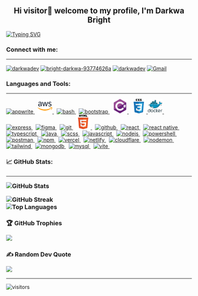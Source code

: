 <h2 align="center">Hi visitor👋 welcome to my profile, I'm Darkwa Bright</h2>

[![Typing SVG](https://readme-typing-svg.demolab.com?font=Fira+Code&size=32&duration=4000&pause=10&color=C88E19&center=true&vCenter=true&width=435&height=100&lines=A++full-stack+engineer+;from+Ghana;Engineering+application;One+Commit+at+a+time)](https://git.io/typing-svg)

<h3 align="left">Connect with me:</h3>
<hr>
<p align="left">
<a href="https://twitter.com/darkwadev" target="blank"><img align="center" src="https://raw.githubusercontent.com/rahuldkjain/github-profile-readme-generator/master/src/images/icons/Social/twitter.svg" alt="darkwadev" height="30" width="40" /></a>
<a href="https://linkedin.com/in/bright-darkwa-93774626a" target="blank"><img align="center" src="https://raw.githubusercontent.com/rahuldkjain/github-profile-readme-generator/master/src/images/icons/Social/linked-in-alt.svg" alt="bright-darkwa-93774626a" height="30" width="40" /></a>
<a href="https://instagram.com/darkwadev" target="blank"><img align="center" src="https://raw.githubusercontent.com/rahuldkjain/github-profile-readme-generator/master/src/images/icons/Social/instagram.svg" alt="darkwadev" height="30" width="40" /></a>
<a href="mailto:darkwadev@gmail.com" target="_blank">
  <img align="center" src="https://upload.wikimedia.org/wikipedia/commons/7/7e/Gmail_icon_%282020%29.svg" alt="Gmail" width="30" height="40"/>
</a>

</p>

 <h3 align="left"> Languages and Tools:</h3>
 <hr>

<p align="left">
  <a href="https://appwrite.io" target="_blank" rel="noreferrer">
    <img src="https://www.vectorlogo.zone/logos/appwriteio/appwriteio-icon.svg" alt="appwrite" width="40" height="40"/>
  </a>&nbsp;
  
  <a href="https://aws.amazon.com" target="_blank" rel="noreferrer">
    <img src="https://raw.githubusercontent.com/devicons/devicon/master/icons/amazonwebservices/amazonwebservices-original-wordmark.svg" alt="aws" width="40" height="40"/>
  </a>&nbsp;

  <a href="https://www.gnu.org/software/bash/" target="_blank" rel="noreferrer">
    <img src="https://img.icons8.com/?size=100&id=WZmdy8iimo15&format=png&color=12B886" alt="bash" width="40" height="40"/>
  </a>&nbsp;


  <a href="https://getbootstrap.com/" target="_blank" rel="noreferrer">
    <img src="https://img.icons8.com/?size=100&id=84710&format=png&color=6f42c1" alt="bootstrap" width="40" height="40"/>
  </a>&nbsp;


  <a href="https://www.w3schools.com/cs/" target="_blank" rel="noreferrer">
    <img src="https://raw.githubusercontent.com/devicons/devicon/master/icons/csharp/csharp-original.svg" alt="csharp" width="40" height="40"/>
  </a>&nbsp;

  <a href="https://www.w3schools.com/css/" target="_blank" rel="noreferrer">
    <img src="https://raw.githubusercontent.com/devicons/devicon/master/icons/css3/css3-original-wordmark.svg" alt="css3" width="40" height="40"/>
  </a>

  <a href="https://www.docker.com/" target="_blank" rel="noreferrer">
    <img src="https://raw.githubusercontent.com/devicons/devicon/master/icons/docker/docker-original-wordmark.svg" alt="docker" width="40" height="40"/>
  </a>&nbsp;

  <a href="https://expressjs.com" target="_blank" rel="noreferrer">
  <img src="https://img.icons8.com/?size=100&id=kg46nzoJrmTR&format=png&color=FAB005" alt="express" width="40" height="40"/>
</a>&nbsp;


  <a href="https://figma.com" target="_blank" rel="noreferrer">
    <img src="https://www.vectorlogo.zone/logos/figma/figma-icon.svg" alt="figma" width="40" height="40"/>
  </a>&nbsp;

  <a href="https://git-scm.com/" target="_blank" rel="noreferrer">
    <img src="https://www.vectorlogo.zone/logos/git-scm/git-scm-icon.svg" alt="git" width="40" height="40"/>
  </a>&nbsp;

  <a href="https://www.w3.org/html/" target="_blank" rel="noreferrer">
    <img src="https://raw.githubusercontent.com/devicons/devicon/master/icons/html5/html5-original-wordmark.svg" alt="html5" width="40" height="40"/>
  </a>&nbsp;
 

  <!-- GitHub -->
<a href="https://github.com/" target="_blank" rel="noreferrer">
  <img src="https://img.icons8.com/?size=100&id=62856&format=png&color=EBEBEB" alt="github" width="40" height="40"/>
</a>&nbsp;

<!-- React -->
<a href="https://reactjs.org/" target="_blank" rel="noreferrer">
  <img src="https://img.icons8.com/?size=100&id=VdbUaq1ZLjT2&format=png&color=228BE6" alt="react" width="40" height="40"/>
</a>&nbsp;

<!-- React Native -->
<a href="https://reactnative.dev/" target="_blank" rel="noreferrer">
  <img src="https://img.icons8.com/?size=100&id=35989&format=png&color=228BE6" alt="react native" width="40" height="40"/>
</a>&nbsp;

<!-- TypeScript -->
<a href="https://www.typescriptlang.org/" target="_blank" rel="noreferrer">
  <img src="https://img.icons8.com/?size=100&id=uJM6fQYqDaZK&format=png&color=000000" alt="typescript" width="40" height="40"/>
</a>&nbsp;

<!-- Java -->
<a href="https://www.java.com/" target="_blank" rel="noreferrer">
  <img src="https://img.icons8.com/?size=100&id=13679&format=png&color=F89820" alt="java" width="40" height="40"/>
</a>&nbsp;

<!-- SCSS -->
<a href="https://sass-lang.com/" target="_blank" rel="noreferrer">
  <img src="https://img.icons8.com/?size=100&id=H997wGMPVphe&format=png&color=F25081" alt="scss" width="40" height="40"/>
</a>&nbsp;

<!-- JavaScript -->
<a href="https://developer.mozilla.org/en-US/docs/Web/JavaScript" target="_blank" rel="noreferrer">
  <img src="https://img.icons8.com/?size=100&id=108784&format=png&color=F7DF1E" alt="javascript" width="40" height="40"/>
</a>&nbsp;

<!-- Node.js -->
<a href="https://nodejs.org/" target="_blank" rel="noreferrer">
  <img src="https://img.icons8.com/?size=100&id=54087&format=png&color=339933" alt="nodejs" width="40" height="40"/>
</a>&nbsp;

<!-- PowerShell -->
<a href="https://learn.microsoft.com/en-us/powershell/" target="_blank" rel="noreferrer">
  <img src="https://img.icons8.com/?size=100&id=59499&format=png&color=EBEBEB" alt="powershell" width="40" height="40"/>
</a>&nbsp;

<!-- Postman -->
<a href="https://www.postman.com/" target="_blank" rel="noreferrer">
  <img src="https://img.icons8.com/?size=100&id=KIcFwp9MNQL5&format=png&color=FD7E14" alt="postman" width="40" height="40"/>
</a>&nbsp;

<!-- NPM -->
<a href="https://www.npmjs.com/" target="_blank" rel="noreferrer">
  <img src="https://img.icons8.com/?size=100&id=UF4YeVVLGLlp&format=png&color=FA5252" alt="npm" width="40" height="40"/>
</a>&nbsp;

<!-- Vercel -->
<a href="https://vercel.com/" target="_blank" rel="noreferrer">
  <img src="https://encrypted-tbn0.gstatic.com/images?q=tbn:ANd9GcQFggf9yNRN9xCYku8XMEkSE0LU9uMhkYbehQ&s" alt="vercel" width="40" height="40"/>
</a>&nbsp;

<!-- Netlify -->
<a href="https://www.netlify.com/" target="_blank" rel="noreferrer">
  <img src="https://img.icons8.com/?size=100&id=hzW60PyegkOf&format=png&color=12B886" alt="netlify" width="40" height="40"/>
</a>&nbsp;

<!-- Cloudflare -->
<a href="https://www.cloudflare.com/" target="_blank" rel="noreferrer">
  <img src="https://img.icons8.com/?size=100&id=12594&format=png&color=FD7E14" alt="cloudflare" width="40" height="40"/>
</a>&nbsp;

<!-- Nodemon -->
<a href="https://www.npmjs.com/package/nodemon" target="_blank" rel="noreferrer">
  <img src="https://img.icons8.com/?size=100&id=u1nIJGkmHSRQ&format=png&color=000000" alt="nodemon" width="40" height="40"/>
</a>&nbsp;

<!-- Tailwind CSS -->
<a href="https://tailwindcss.com/" target="_blank" rel="noreferrer">
  <img src="https://img.icons8.com/?size=100&id=4PiNHtUJVbLs&format=png&color=000000" alt="tailwind" width="40" height="40"/>
</a>&nbsp;

<!-- MongoDB -->
<a href="https://www.mongodb.com/" target="_blank" rel="noreferrer">
  <img src="https://img.icons8.com/?size=100&id=74402&format=png&color=47A248" alt="mongodb" width="40" height="40"/>
</a>&nbsp;

<!-- MySQL -->
<a href="https://www.mysql.com/" target="_blank" rel="noreferrer">
  <img src="https://img.icons8.com/?size=100&id=UFXRpPFebwa2&format=png&color=4479A1" alt="mysql" width="40" height="40"/>
</a>&nbsp;

<a href="https://vite.dev/" target="_blank" rel="noreferrer">
  <img src="https://img.icons8.com/?size=100&id=dJjTWMogzFzg&format=png&color=000000" alt="vite" width="40" height="40"/>
</a>&nbsp;

</p>


<h3>📈 GitHub Stats: <h3/>
  <hr>

  <img src="https://github-readme-stats.vercel.app/api?username=brightcodesgh&theme=codeSTACKr&hide_border=true&include_all_commits=true&count_private=true" alt="GitHub Stats" width="48%" /><br/>
 
  <img src="https://nirzak-streak-stats.vercel.app/?user=brightcodesgh&theme=codeSTACKr&hide_border=true" alt="GitHub Streak" width="48%" />

  <br/>
  <!-- Top Languages -->
  <img src="https://github-readme-stats.vercel.app/api/top-langs?username=brightcodesgh&langs_count=10&layout=compact&theme=codeSTACKr&count_private=true&hide_border=true&cache_seconds=3600&v=1" alt="Top Languages" />





### 🏆 GitHub Trophies
![](https://github-profile-trophy.vercel.app/?username=brightcodesgh&theme=dark&no-frame=true&no-bg=true&margin-w=4)

### ✍️ Random Dev Quote
![](https://quotes-github-readme.vercel.app/api?type=vetical&theme=dark)
<br>

---
![visitors](https://komarev.com/ghpvc/?username=brightcodesgh&label=Profile%20views&color=0e75b6&style=flat)



<!-- Proudly created with GPRM ( https://gprm.itsvg.in ) -->
